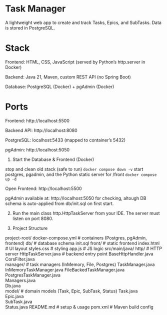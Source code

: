 # Task Manager

A lightweight web app to create and track Tasks, Epics, and SubTasks. Data is stored in PostgreSQL.

# Stack

Frontend: HTML, CSS, JavaScript (served by Python’s http.server in Docker)

Backend: Java 21, Maven, custom REST API (no Spring Boot)

Database: PostgreSQL (Docker) + pgAdmin (Docker)


# Ports

Frontend: http://localhost:5500

Backend API: http://localhost:8080

PostgreSQL: localhost:5433 (mapped to container’s 5432)

pgAdmin: http://localhost:5050


1) Start the Database & Frontend (Docker)

stop and clean old stack (safe to run)
`docker compose down -v`
start postgres, pgadmin, and the Python static server for /front
`docker compose up -d`

Open Frontend: http://localhost:5500

pgAdmin available at: http://localhost:5050 for checking, altough DB schema is auto-applied from db/init.sql on first start.

2) Run the main class http.HttpTaskServer from your IDE.
The server must listen on port 8080.

3) Project Structure

project-root/
  docker-compose.yml     # containers (Postgres, pgAdmin, frontend)
  db/                    # database schema
    init.sql
  front/                 # static frontend
    index.html           # UI layout
    styles.css           # styling
    app.js               # JS logic
  src/main/java/
    http/                # HTTP server
        HttpTaskServer.java  # backend entry point
        BaseHttpHandler.java 
        CorsFilter.java     
    manager/             # task managers (InMemory, File, Postgres)
        TaskManager.java         
        InMemoryTaskManager.java 
        FileBackedTaskManager.java 
        PostgresTaskManager.java  
        Managers.java            
        Db.java                  
    model/               # domain models (Task, Epic, SubTask, Status)
        Task.java             
        Epic.java             
        SubTask.java          
        Status.java 
  README.md              # setup & usage
  pom.xml                # Maven build config


